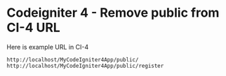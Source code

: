 # Codeigniter 4 - Remove public from CI-4 URL
Here is example URL in CI-4
```
http://localhost/MyCodeIgniter4App/public/
http://localhost/MyCodeIgniter4App/public/register
```
